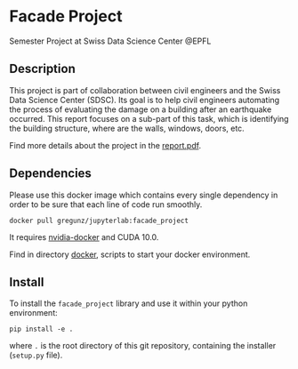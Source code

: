 # Facade Project
Semester Project at Swiss Data Science Center @EPFL

## Description
This project is part of collaboration between civil engineers and the Swiss Data Science Center (SDSC). Its goal is to help civil engineers automating the process of evaluating the damage on a building after an earthquake occurred. This report focuses on a sub-part of this task, which is identifying the building structure, where are the walls, windows, doors, etc.

Find more details about the project in the [report.pdf](report.pdf).

## Dependencies
Please use this docker image which contains every single dependency in order to be sure that each line of code run smoothly.
```
docker pull gregunz/jupyterlab:facade_project
```
It requires [nvidia-docker](https://github.com/NVIDIA/nvidia-docker) and CUDA 10.0.

Find in directory [docker](docker), scripts to start your docker environment.

## Install
To install the `facade_project` library and use it within your python environment:
```
pip install -e .
```
where `.` is the root directory of this git repository, containing the installer (`setup.py` file).
